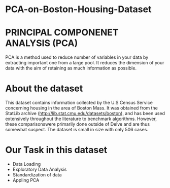 # PCA-on-Boston-Housing-Dataset

# PRINCIPAL COMPONENET ANALYSIS (PCA)

PCA is a method used to reduce number of variables in your data by extracting important one from a large pool.
It reduces the dimension of your data with the aim of retaining as much information as possible.

# About the dataset

This dataset contains information collected by the U.S Census Service concerning housing in the area of Boston Mass.
It was obtained from the StatLib archive (http://lib.stat.cmu.edu/datasets/boston), and has been used extensively
throughout the literature to benchmark algorithms. However, these comparisonswere primarily done outside of Delve 
and are thus somewhat suspect. The dataset is small in size with only 506 cases.

# Our Task in this dataset

* Data Loading
* Exploratory Data Analysis
* Standardization of data
* Appling PCA
